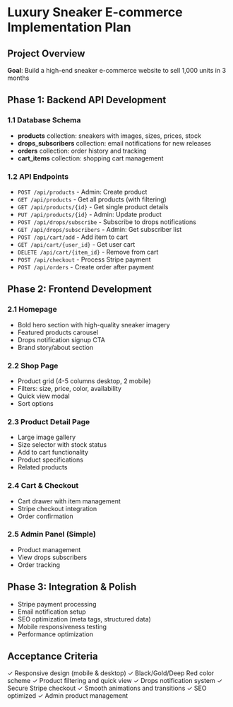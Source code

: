 # Luxury Sneaker E-commerce Implementation Plan

## Project Overview
**Goal**: Build a high-end sneaker e-commerce website to sell 1,000 units in 3 months

## Phase 1: Backend API Development

### 1.1 Database Schema
- **products** collection: sneakers with images, sizes, prices, stock
- **drops_subscribers** collection: email notifications for new releases
- **orders** collection: order history and tracking
- **cart_items** collection: shopping cart management

### 1.2 API Endpoints
- `POST /api/products` - Admin: Create product
- `GET /api/products` - Get all products (with filtering)
- `GET /api/products/{id}` - Get single product details
- `PUT /api/products/{id}` - Admin: Update product
- `POST /api/drops/subscribe` - Subscribe to drops notifications
- `GET /api/drops/subscribers` - Admin: Get subscriber list
- `POST /api/cart/add` - Add item to cart
- `GET /api/cart/{user_id}` - Get user cart
- `DELETE /api/cart/{item_id}` - Remove from cart
- `POST /api/checkout` - Process Stripe payment
- `POST /api/orders` - Create order after payment

## Phase 2: Frontend Development

### 2.1 Homepage
- Bold hero section with high-quality sneaker imagery
- Featured products carousel
- Drops notification signup CTA
- Brand story/about section

### 2.2 Shop Page
- Product grid (4-5 columns desktop, 2 mobile)
- Filters: size, price, color, availability
- Quick view modal
- Sort options

### 2.3 Product Detail Page
- Large image gallery
- Size selector with stock status
- Add to cart functionality
- Product specifications
- Related products

### 2.4 Cart & Checkout
- Cart drawer with item management
- Stripe checkout integration
- Order confirmation

### 2.5 Admin Panel (Simple)
- Product management
- View drops subscribers
- Order tracking

## Phase 3: Integration & Polish
- Stripe payment processing
- Email notification setup
- SEO optimization (meta tags, structured data)
- Mobile responsiveness testing
- Performance optimization

## Acceptance Criteria
✓ Responsive design (mobile & desktop)
✓ Black/Gold/Deep Red color scheme
✓ Product filtering and quick view
✓ Drops notification system
✓ Secure Stripe checkout
✓ Smooth animations and transitions
✓ SEO optimized
✓ Admin product management

